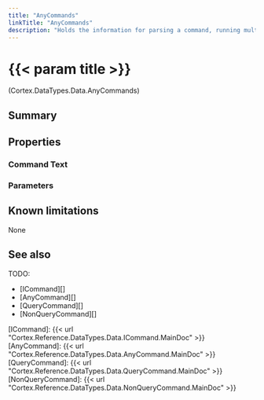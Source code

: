 ```yaml
---
title: "AnyCommands"
linkTitle: "AnyCommands"
description: "Holds the information for parsing a command, running multiple query and non query commands on a data source."
---
```


# {{< param title >}}

<p class="namespace">(Cortex.DataTypes.Data.AnyCommands)</p>

## Summary

## Properties

### Command Text

### Parameters

## Known limitations

None

## See also

TODO:

- [ICommand][]
- [AnyCommand][]
- [QueryCommand][]
- [NonQueryCommand][]

[ICommand]: {{< url "Cortex.Reference.DataTypes.Data.ICommand.MainDoc" >}}
[AnyCommand]: {{< url "Cortex.Reference.DataTypes.Data.AnyCommand.MainDoc" >}}
[QueryCommand]: {{< url "Cortex.Reference.DataTypes.Data.QueryCommand.MainDoc" >}}
[NonQueryCommand]: {{< url "Cortex.Reference.DataTypes.Data.NonQueryCommand.MainDoc" >}}
